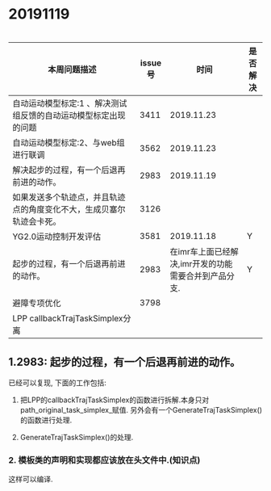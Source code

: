 # 20191119

# 

| 本周问题描述                                                 | issue号 |   时间         | 是否解决 |
| ------------------------------------------------------------ | ------- | ---------- | -------- |
| 自动运动模型标定:1 、解决测试组反馈的自动运动模型标定出现的问题<br/> | 3411    | 2019.11.23 |          |
| 自动运动模型标定:2、与web组进行联调                          | 3562    | 2019.11.23 |          |
| 解决起步的过程，有一个后退再前进的动作。                     | 2983    | 2019.11.19 |          |
| 如果发送多个轨迹点，并且轨迹点的角度变化不大，生成贝塞尔轨迹会卡死。 | 3126    |            |          |
| YG2.0运动控制开发评估                                        | 3581    | 2019.11.18 | Y        |
| 起步的过程，有一个后退再前进的动作。                         | 2983    | 在imr车上面已经解决,imr开发的功能需要合并到产品分支. | Y |
| 避障专项优化                                                 | 3798    |            |          |
| LPP callbackTrajTaskSimplex分离 |  | | |

## 1.2983: 起步的过程，有一个后退再前进的动作。

已经可以复现, 下面的工作包括:

1) 把LPP的callbackTrajTaskSimplex的函数进行拆解.本身只对path_original_task_simplex_赋值. 另外会有一个GenerateTrajTaskSimplex()的函数进行处理.

2) GenerateTrajTaskSimplex()的处理.

### 2. 模板类的声明和实现都应该放在头文件中.(知识点)

这样可以编译.

